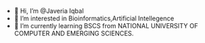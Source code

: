 - 👋 Hi, I’m @Javeria Iqbal
- 👀 I’m interested in Bioinformatics,Artificial Intellegence 
- 🌱 I’m currently learning BSCS from NATIONAL UNIVERSITY OF COMPUTER AND EMERGING SCIENCES.

<!---
Javeria Iqbal is a ✨ special ✨ repository because its `README.md` (this file) appears on your GitHub profile.
You can click the Preview link to take a look at your changes.
---> 
